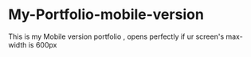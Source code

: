 # My-Portfolio-mobile-version
This is my Mobile version portfolio , opens perfectly if ur screen's max-width is 600px 
